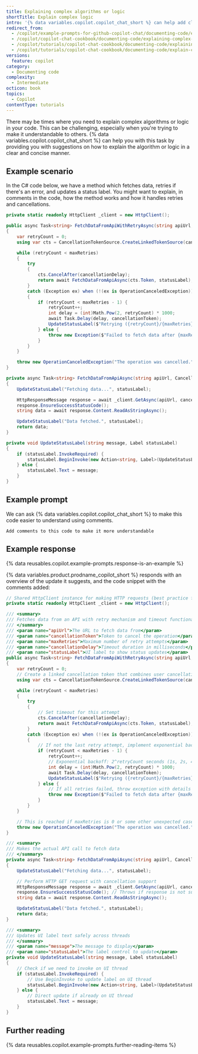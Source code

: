 ```yaml
---
title: Explaining complex algorithms or logic
shortTitle: Explain complex logic
intro: '{% data variables.copilot.copilot_chat_short %} can help add clear and concise documentation on complex algorithms or logic.'
redirect_from:
  - /copilot/example-prompts-for-github-copilot-chat/documenting-code/explaining-complex-algorithms-or-logic
  - /copilot/copilot-chat-cookbook/documenting-code/explaining-complex-algorithms-or-logic
  - /copilot/tutorials/copilot-chat-cookbook/documenting-code/explaining-complex-algorithms-or-logic
  - /copilot/tutorials/copilot-chat-cookbook/documenting-code/explain-complex-logic
versions:
  feature: copilot
category:
  - Documenting code
complexity:
  - Intermediate
octicon: book
topics:
  - Copilot
contentType: tutorials
---
```


There may be times where you need to explain complex algorithms or logic in your code. This can be challenging, especially when you're trying to make it understandable to others. {% data variables.copilot.copilot_chat_short %} can help you with this task by providing you with suggestions on how to explain the algorithm or logic in a clear and concise manner.

## Example scenario

In the C# code below, we have a method which fetches data, retries if there's an error, and updates a status label. You might want to explain, in comments in the code, how the method works and how it handles retries and cancellations.

```csharp id=fetch-data-with-retry
private static readonly HttpClient _client = new HttpClient();

public async Task<string> FetchDataFromApiWithRetryAsync(string apiUrl, CancellationToken cancellationToken, int maxRetries, int cancellationDelay, Label statusLabel)
{
    var retryCount = 0;
    using var cts = CancellationTokenSource.CreateLinkedTokenSource(cancellationToken);

    while (retryCount < maxRetries)
    {
        try
        {
            cts.CancelAfter(cancellationDelay);
            return await FetchDataFromApiAsync(cts.Token, statusLabel);
        }
        catch (Exception ex) when (!(ex is OperationCanceledException))
        {
            if (retryCount < maxRetries - 1) {
                retryCount++;
                int delay = (int)Math.Pow(2, retryCount) * 1000;
                await Task.Delay(delay, cancellationToken);
                UpdateStatusLabel($"Retrying ({retryCount}/{maxRetries})...", statusLabel);
            } else {
                throw new Exception($"Failed to fetch data after {maxRetries} retries: {ex.Message}", ex);
            }
        }
    }

    throw new OperationCanceledException("The operation was cancelled.", cts.Token);
}

private async Task<string> FetchDataFromApiAsync(string apiUrl, CancellationToken cancellationToken, Label statusLabel)
{
    UpdateStatusLabel("Fetching data...", statusLabel);

    HttpResponseMessage response = await _client.GetAsync(apiUrl, cancellationToken);
    response.EnsureSuccessStatusCode();
    string data = await response.Content.ReadAsStringAsync();

    UpdateStatusLabel("Data fetched.", statusLabel);
    return data;
}

private void UpdateStatusLabel(string message, Label statusLabel)
{
    if (statusLabel.InvokeRequired) {
        statusLabel.BeginInvoke(new Action<string, Label>(UpdateStatusLabel), message, statusLabel);
    } else {
        statusLabel.Text = message;
    }
}
```

## Example prompt

We can ask {% data variables.copilot.copilot_chat_short %} to make this code easier to understand using comments.

```copilot copy prompt ref=fetch-data-with-retry
Add comments to this code to make it more understandable
```

## Example response

{% data reusables.copilot.example-prompts.response-is-an-example %}

{% data variables.product.prodname_copilot_short %} responds with an overview of the update it suggests, and the code snippet with the comments added:

```csharp
// Shared HttpClient instance for making HTTP requests (best practice for reuse)
private static readonly HttpClient _client = new HttpClient();

/// <summary>
/// Fetches data from an API with retry mechanism and timeout functionality
/// </summary>
/// <param name="apiUrl">The URL to fetch data from</param>
/// <param name="cancellationToken">Token to cancel the operation</param>
/// <param name="maxRetries">Maximum number of retry attempts</param>
/// <param name="cancellationDelay">Timeout duration in milliseconds</param>
/// <param name="statusLabel">UI label to show status updates</param>
public async Task<string> FetchDataFromApiWithRetryAsync(string apiUrl, CancellationToken cancellationToken, int maxRetries, int cancellationDelay, Label statusLabel)
{
    var retryCount = 0;
    // Create a linked cancellation token that combines user cancellation and timeout
    using var cts = CancellationTokenSource.CreateLinkedTokenSource(cancellationToken);

    while (retryCount < maxRetries)
    {
        try
        {
            // Set timeout for this attempt
            cts.CancelAfter(cancellationDelay);
            return await FetchDataFromApiAsync(cts.Token, statusLabel);
        }
        catch (Exception ex) when (!(ex is OperationCanceledException))
        {
            // If not the last retry attempt, implement exponential backoff
            if (retryCount < maxRetries - 1) {
                retryCount++;
                // Exponential backoff: 2^retryCount seconds (1s, 2s, 4s, 8s, etc.)
                int delay = (int)Math.Pow(2, retryCount) * 1000;
                await Task.Delay(delay, cancellationToken);
                UpdateStatusLabel($"Retrying ({retryCount}/{maxRetries})...", statusLabel);
            } else {
                // If all retries failed, throw exception with details
                throw new Exception($"Failed to fetch data after {maxRetries} retries: {ex.Message}", ex);
            }
        }
    }

    // This is reached if maxRetries is 0 or some other unexpected case
    throw new OperationCanceledException("The operation was cancelled.", cts.Token);
}

/// <summary>
/// Makes the actual API call to fetch data
/// </summary>
private async Task<string> FetchDataFromApiAsync(string apiUrl, CancellationToken cancellationToken, Label statusLabel)
{
    UpdateStatusLabel("Fetching data...", statusLabel);

    // Perform HTTP GET request with cancellation support
    HttpResponseMessage response = await _client.GetAsync(apiUrl, cancellationToken);
    response.EnsureSuccessStatusCode(); // Throws if response is not successful
    string data = await response.Content.ReadAsStringAsync();

    UpdateStatusLabel("Data fetched.", statusLabel);
    return data;
}

/// <summary>
/// Updates UI label text safely across threads
/// </summary>
/// <param name="message">The message to display</param>
/// <param name="statusLabel">The label control to update</param>
private void UpdateStatusLabel(string message, Label statusLabel)
{
    // Check if we need to invoke on UI thread
    if (statusLabel.InvokeRequired) {
        // Use BeginInvoke to update label on UI thread
        statusLabel.BeginInvoke(new Action<string, Label>(UpdateStatusLabel), message, statusLabel);
    } else {
        // Direct update if already on UI thread
        statusLabel.Text = message;
    }
}
```

## Further reading

{% data reusables.copilot.example-prompts.further-reading-items %}
